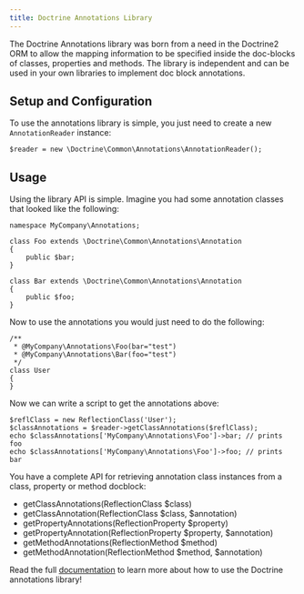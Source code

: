 ```yaml
---
title: Doctrine Annotations Library
---
```

<p>The Doctrine Annotations library was born from a need in the Doctrine2 ORM to allow the mapping information to be specified inside the doc-blocks of classes, properties and methods. The library is independent and can be used in your own libraries to implement doc block annotations.</p>

<h2>Setup and Configuration</h2>

<p>To use the annotations library is simple, you just need to create a new <code>AnnotationReader</code>
instance:</p>

<pre><code>$reader = new \Doctrine\Common\Annotations\AnnotationReader();
</code></pre>

<h2>Usage</h2>

<p>Using the library API is simple. Imagine you had some annotation classes that looked like the following:</p>

<pre><code>namespace MyCompany\Annotations;

class Foo extends \Doctrine\Common\Annotations\Annotation
{
    public $bar;
}

class Bar extends \Doctrine\Common\Annotations\Annotation
{
    public $foo;
}
</code></pre>

<p>Now to use the annotations you would just need to do the following:</p>

<pre><code>/**
 * @MyCompany\Annotations\Foo(bar="test")
 * @MyCompany\Annotations\Bar(foo="test")
 */
class User
{
}
</code></pre>

<p>Now we can write a script to get the annotations above:</p>

<pre><code>$reflClass = new ReflectionClass('User');
$classAnnotations = $reader-&gt;getClassAnnotations($reflClass);
echo $classAnnotations['MyCompany\Annotations\Foo']-&gt;bar; // prints foo
echo $classAnnotations['MyCompany\Annotations\Foo']-&gt;foo; // prints bar
</code></pre>

<p>You have a complete API for retrieving annotation class instances from a class, property
or method docblock:</p>

<ul><li>getClassAnnotations(ReflectionClass $class)</li>
<li>getClassAnnotation(ReflectionClass $class, $annotation)</li>
<li>getPropertyAnnotations(ReflectionProperty $property)</li>
<li>getPropertyAnnotation(ReflectionProperty $property, $annotation)</li>
<li>getMethodAnnotations(ReflectionMethod $method)</li>
<li>getMethodAnnotation(ReflectionMethod $method, $annotation)</li>
</ul><p>Read the full <a href="http://www.doctrine-project.org/projects/common/2.0/docs/reference/annotations/en" target="_blank">documentation</a> to learn more about how to use the Doctrine annotations library!</p>